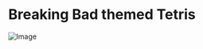 # Breaking Bad themed Tetris
![Image](https://github.com/user-attachments/assets/51ad2708-894d-4ec8-9a6e-038682a06581)
